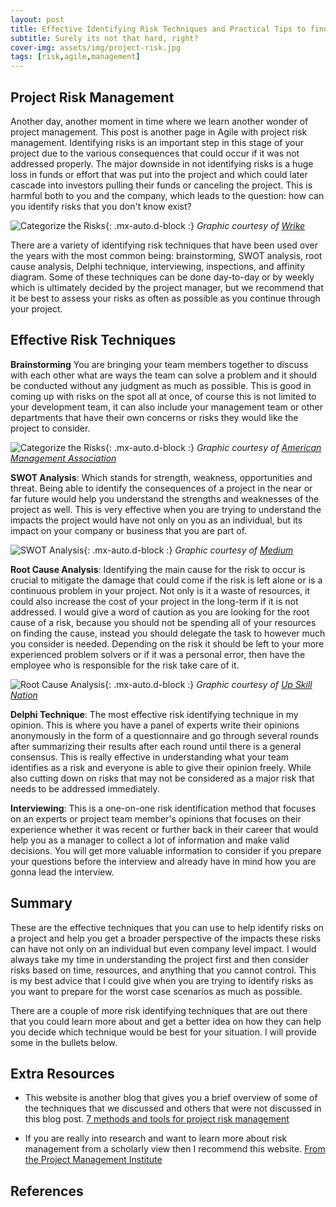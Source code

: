 ```yaml
---
layout: post
title: Effective Identifying Risk Techniques and Practical Tips to find Risks
subtitle: Surely its not that hard, right?
cover-img: assets/img/project-risk.jpg
tags: [risk,agile,management]
---
```


## Project Risk Management

Another day, another moment in time where we learn another wonder of project management. This post is another page in Agile with project risk management. Identifying risks is an important step in this stage of your project due to the various consequences that could occur if it was not addressed properly. The major downside in not identifying risks is a huge loss in funds or effort that was put into the project and which could later cascade into investors pulling their funds or canceling the project. This is harmful both to you and the company, which leads to the question: how can you identify risks that you don't know exist?

![Categorize the Risks](/agile-blog/assets/img/iStock-1179385252.jpg){: .mx-auto.d-block :}
*Graphic courtesy of [Wrike](https://www.wrike.com/blog/what-is-risk-identification-project-management/)*

There are a variety of identifying risk techniques that have been used over the years with the most common being: brainstorming, SWOT analysis, root cause analysis, Delphi technique, interviewing, inspections, and affinity diagram. Some of these techniques can be done day-to-day or by weekly which is ultimately decided by the project manager, but we recommend that it be best to assess your risks as often as possible as you continue through your project. 

## Effective Risk Techniques

**Brainstorming** You are bringing your team members together to discuss with each other what are ways the team can solve a problem and it should be conducted without any judgment as much as possible. This is good in coming up with risks on the spot all at once, of course this is not limited to your development team, it can also include your management team or other departments that have their own concerns or risks they would like the project to consider.
  
![Categorize the Risks](/agile-blog/assets/img/managing-project-threats.webp){: .mx-auto.d-block :}
*Graphic courtesy of [American Management Association](https://www.amanet.org/articles/project-risk-management-4-options-for-managing-threats-to-a-project/)*

**SWOT Analysis**:  Which stands for strength, weakness, opportunities and threat. Being able to identify the consequences of a project in the near or far future would help you understand the strengths and weaknesses of the project as well. This is very effective when you are trying to understand the impacts the project would have not only on you as an individual, but its impact on your company or business that you are part of.

![SWOT Analysis](/agile-blog/assets/img/SWOT_analysis.png){: .mx-auto.d-block :}
*Graphic courtesy of [Medium](https://medium.com/thrive-global/how-to-complete-a-personal-swot-analysis-2f8769aebd5e)*

**Root Cause Analysis**: Identifying the main cause for the risk to occur is crucial to mitigate the damage that could come if the risk is left alone or is a continuous problem in your project. Not only is it a waste of resources, it could also increase the cost of your project in the long-term if it is not addressed. I would give a word of caution as you are looking for the root cause of a risk, because you should not be spending all of your resources on finding the cause, instead you should delegate the task to however much you consider is needed. Depending on the risk it should be left to your more experienced problem solvers or if it was a personal error, then have the employee who is responsible for the risk take care of it.

![Root Cause Analysis](/agile-blog/assets/img/root-cause-analysis.png){: .mx-auto.d-block :}
*Graphic courtesy of [Up Skill Nation](https://upskillnation.com/root-cause-analysis/)*

**Delphi Technique**: The most effective risk identifying technique in my opinion. This is where you have a panel of experts write their opinions anonymously in the form of a questionnaire and go through several rounds after summarizing their results after each round until there is a general consensus. This is really effective in understanding what your team identifies as a risk and everyone is able to give their opinion freely. While also cutting down on risks that may not be considered as a major risk that needs to be addressed immediately.

**Interviewing**: This is a one-on-one risk identification method that focuses on an experts or project team member's opinions that focuses on their experience whether it was recent or further back in their career that would help you as a manager to collect a lot of information and make valid decisions. You will get more valuable information to consider if you prepare your questions before the interview and already have in mind how you are gonna lead the interview.

## Summary

These are the effective techniques that you can use to help identify risks on a project and help you get a broader perspective of the impacts these risks can have not only on an individual but even company level impact. I would always take my time in understanding the project first and then consider risks based on time, resources, and anything that you cannot control. This is my best advice that I could give when you are trying to identify risks as you want to prepare for the worst case scenarios as much as possible.

There are a couple of more risk identifying techniques that are out there that you could learn more about and get a better idea on how they can help you decide which technique would be best for your situation. I will provide some in the bullets below.

## Extra Resources

- This website is another blog that gives you a brief overview of some of the techniques that we discussed and others that were not discussed in this blog post. [7 methods and tools for project risk management](https://blog.softexpert.com/en/risk-identification/)

- If you are really into research and want to learn more about risk management from a scholarly view then I recommend this website. [From the Project Management Institute](https://www.pmi.org/learning/library/risk-identification-life-cycle-tools-7784)

## References

[^1]:”Risk Identification Tools and Techniques” [GreyCampus](https://www.greycampus.com/opencampus/certified-associate-in-project-management/risk-identification-tools-and-techniques-in-capm).
[^2]: "ChatGPT"[openAI](https://chat.openai.com/c/35261832-8011-4c3e-af2c-9dd5547b3382).
[^3]: "Information Technology Project Management"[SCHWALBE](https://handoutset.com/wp-content/uploads/2022/05/Information-Technology-Project-Management-Kathy-Schwalbe.pdf)).


